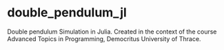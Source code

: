 # double_pendulum_jl
Double pendulum Simulation in Julia.
Created in the context of the course Advanced Topics in Programming, 
Democritus University of Thrace.


